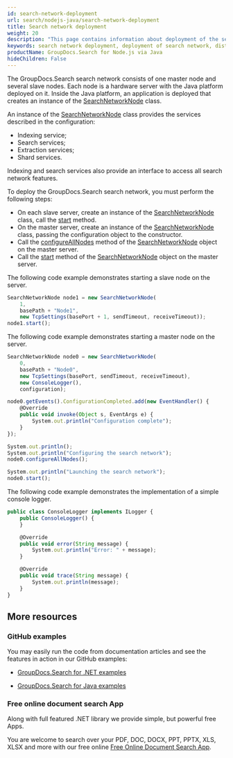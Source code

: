 ```yaml
---
id: search-network-deployment
url: search/nodejs-java/search-network-deployment
title: Search network deployment
weight: 20
description: "This page contains information about deployment of the search network."
keywords: search network deployment, deployment of search network, distributed index deployment, deployment of distributed index
productName: GroupDocs.Search for Node.js via Java
hideChildren: False
---
```

The GroupDocs.Search search network consists of one master node and several slave nodes. Each node is a hardware server with the Java platform deployed on it. Inside the Java platform, an application is deployed that creates an instance of the [SearchNetworkNode](https://reference.groupdocs.com/search/nodejs-java/com.groupdocs.search.scaling/searchnetworknode/) class.

An instance of the [SearchNetworkNode](https://reference.groupdocs.com/search/nodejs-java/com.groupdocs.search.scaling/searchnetworknode/) class provides the services described in the configuration:
 - Indexing service;
 - Search services;
 - Extraction services;
 - Shard services.

Indexing and search services also provide an interface to access all search network features.

To deploy the GroupDocs.Search search network, you must perform the following steps:
 - On each slave server, create an instance of the [SearchNetworkNode](https://reference.groupdocs.com/search/nodejs-java/com.groupdocs.search.scaling/searchnetworknode/) class, call the [start](https://reference.groupdocs.com/search/nodejs-java/com.groupdocs.search.scaling/searchnetworknode/#start--) method.
 - On the master server, create an instance of the [SearchNetworkNode](https://reference.groupdocs.com/search/nodejs-java/com.groupdocs.search.scaling/searchnetworknode/) class, passing the configuration object to the constructor.
 - Call the [configureAllNodes](https://reference.groupdocs.com/search/nodejs-java/com.groupdocs.search.scaling/searchnetworknode/#configureAllNodes--) method of the [SearchNetworkNode](https://reference.groupdocs.com/search/nodejs-java/com.groupdocs.search.scaling/searchnetworknode/) object on the master server.
 - Call the [start](https://reference.groupdocs.com/search/nodejs-java/com.groupdocs.search.scaling/searchnetworknode/#start--) method of the [SearchNetworkNode](https://reference.groupdocs.com/search/nodejs-java/com.groupdocs.search.scaling/searchnetworknode/) object on the master server.

The following code example demonstrates starting a slave node on the server.

```javascript
SearchNetworkNode node1 = new SearchNetworkNode(
    1,
    basePath + "Node1",
    new TcpSettings(basePort + 1, sendTimeout, receiveTimeout));
node1.start();
```

The following code example demonstrates starting a master node on the server.

```javascript
SearchNetworkNode node0 = new SearchNetworkNode(
    0,
    basePath + "Node0",
    new TcpSettings(basePort, sendTimeout, receiveTimeout),
    new ConsoleLogger(),
    configuration);

node0.getEvents().ConfigurationCompleted.add(new EventHandler() {
    @Override
    public void invoke(Object s, EventArgs e) {
        System.out.println("Configuration complete");
    }
});

System.out.println();
System.out.println("Configuring the search network");
node0.configureAllNodes();

System.out.println("Launching the search network");
node0.start();
```

The following code example demonstrates the implementation of a simple console logger.

```javascript
public class ConsoleLogger implements ILogger {
    public ConsoleLogger() {
    }

    @Override
    public void error(String message) {
        System.out.println("Error: " + message);
    }

    @Override
    public void trace(String message) {
        System.out.println(message);
    }
}
```

## More resources

### GitHub examples

You may easily run the code from documentation articles and see the features in action in our GitHub examples:

*   [GroupDocs.Search for .NET examples](https://github.com/groupdocs-search/GroupDocs.Search-for-.NET)

*   [GroupDocs.Search for Java examples](https://github.com/groupdocs-search/GroupDocs.Search-for-Java)


### Free online document search App

Along with full featured .NET library we provide simple, but powerful free Apps.

You are welcome to search over your PDF, DOC, DOCX, PPT, PPTX, XLS, XLSX and more with our free online [Free Online Document Search App](https://products.groupdocs.app/search).
